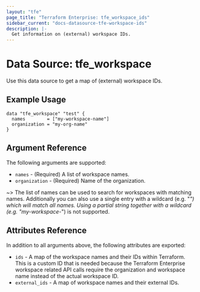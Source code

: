 ```yaml
---
layout: "tfe"
page_title: "Terraform Enterprise: tfe_workspace_ids"
sidebar_current: "docs-datasource-tfe-workspace-ids"
description: |-
  Get information on (external) workspace IDs.
---
```


# Data Source: tfe_workspace

Use this data source to get a map of (external) workspace IDs.

## Example Usage

```hcl
data "tfe_workspace" "test" {
  names        = ["my-workspace-name"]
  organization = "my-org-name"
}
```

## Argument Reference

The following arguments are supported:
* `names` - (Required) A list of workspace names.
* `organization` - (Required) Name of the organization.

~> The list of names can be used to search for workspaces with matching names.
  Additionally you can also use a single entry with a wildcard (e.g. "*") which
  will match all names. Using a partial string together with a wildcard (e.g.
  "my-workspace-*") is not supported.

## Attributes Reference

In addition to all arguments above, the following attributes are exported:

* `ids` - A map of the workspace names and their IDs within Terraform. This is a
  custom ID that is needed because the Terraform Enterprise workspace related
  API calls require the organization and workspace name instead of the actual
  workspace ID.
* `external_ids` - A map of workspace names and their external IDs.
